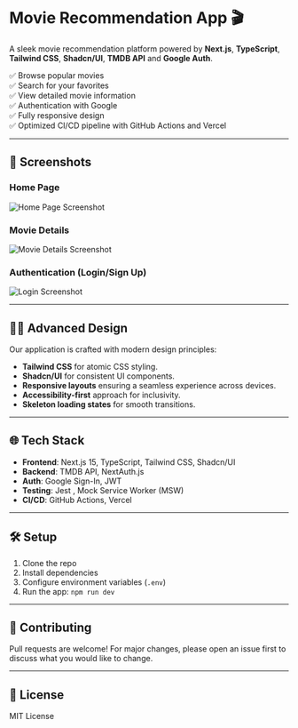 # Movie Recommendation App 🎬

A sleek movie recommendation platform powered by **Next.js**, **TypeScript**, **Tailwind CSS**, **Shadcn/UI**, **TMDB API**  and **Google Auth**.  

✅ Browse popular movies  
✅ Search for your favorites  
✅ View detailed movie information  
✅ Authentication with Google  
✅ Fully responsive design  
✅ Optimized CI/CD pipeline with GitHub Actions and Vercel  

---

## 🚀 Screenshots

### Home Page
![Home Page Screenshot](./screenshots/homepage.png)

### Movie Details
![Movie Details Screenshot](./screenshots/movie-details.png)

### Authentication (Login/Sign Up)
![Login Screenshot](./screenshots/login.png)

---

## 🧑‍🎨 Advanced Design

Our application is crafted with modern design principles:
- **Tailwind CSS** for atomic CSS styling.
- **Shadcn/UI** for consistent UI components.
- **Responsive layouts** ensuring a seamless experience across devices.
- **Accessibility-first** approach for inclusivity.
- **Skeleton loading states** for smooth transitions.

---

## 🌐 Tech Stack

- **Frontend**: Next.js 15, TypeScript, Tailwind CSS, Shadcn/UI
- **Backend**: TMDB API, NextAuth.js
- **Auth**: Google Sign-In, JWT
- **Testing**: Jest , Mock Service Worker (MSW)
- **CI/CD**: GitHub Actions, Vercel

---

## 🛠️ Setup

1. Clone the repo
2. Install dependencies
3. Configure environment variables (`.env`)
4. Run the app: `npm run dev`

---

## 🤝 Contributing

Pull requests are welcome! For major changes, please open an issue first to discuss what you would like to change.

---

## 📄 License

MIT License
